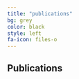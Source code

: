 ```yaml
---
title: "publications"
bg: grey
color: black
style: left
fa-icon: files-o
---
```

<script>

var con = document.getElementById('content-bib')
,   xhr = new XMLHttpRequest();

xhr.onreadystatechange = function (e) { 
 if (xhr.readyState == 4 && xhr.status == 200) {
  con.innerHTML = xhr.responseText;
 }
}
 xhr.open("GET", "http://bibbase.org/show?bib=http%3A%2F%2Fcap-csail.github.io%2F%2Ffiles%2Fcap_pubs.bib&msg=embed", true);
 xhr.setRequestHeader('Content-type', 'text/html');
 xhr.send();
</script>


## Publications

<div id="content-bib">
</div>
<!-- <iframe src="http://bibbase.org/show?bib=http%3A%2F%2Fcap-csail.github.io%2F%2Ffiles%2Fcap_pubs.bib&msg=embed" width="100%"  height="1500" ></iframe> -->
